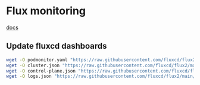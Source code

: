# Flux monitoring

[docs](https://fluxcd.io/docs/guides/monitoring/)

## Update fluxcd dashboards

```sh
wget -O podmonitor.yaml "https://raw.githubusercontent.com/fluxcd/flux2/main/manifests/monitoring/monitoring-config/podmonitor.yaml"
wget -O cluster.json "https://raw.githubusercontent.com/fluxcd/flux2/main/manifests/monitoring/monitoring-config/dashboards/cluster.json"
wget -O control-plane.json "https://raw.githubusercontent.com/fluxcd/flux2/main/manifests/monitoring/monitoring-config/dashboards/control-plane.json"
wget -O logs.json "https://raw.githubusercontent.com/fluxcd/flux2/main/manifests/monitoring/monitoring-config/dashboards/logs.json"
```
